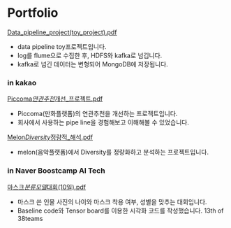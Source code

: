 # Portfolio

[Data_pipeline_project(toy_project).pdf](<https://github.com/20180707jun/portfolio/blob/master/portfolio/Data_pipeline_project(toy_project).pdf>)

- data pipeline toy프로젝트입니다.
- log를 flume으로 수집한 후, HDFS와 kafka로 넘깁니다.
- kafka로 넘긴 데이터는 변형되어 MongoDB에 저장됩니다.

### in kakao

[Piccoma*연관추천*개선\_프로젝트.pdf](https://github.com/20180707jun/portfolio/blob/master/portfolio/Piccoma_연관추천_개선_프로젝트.pdf)

- Piccoma(만화플랫폼)의 연관추천을 개선하는 프로젝트입니다.
- 회사에서 사용하는 pipe line을 경험해보고 이해해볼 수 있었습니다.

[Melon*Diversity*정량적\_해석.pdf](https://github.com/20180707jun/portfolio/blob/master/portfolio/Melon_Diversity_정량적_해석.pdf)

- melon(음악플랫폼)에서 Diversity를 정량화하고 분석하는 프로젝트입니다.

### in Naver Boostcamp AI Tech

[마스크*분류모델*대회(10일).pdf](https://github.com/20180707jun/portfolio/blob/master/portfolio/Melon_Diversity_정량적_해석.pdf)

- 마스크 쓴 인물 사진의 나이와 마스크 착용 여부, 성별을 맞추는 대회입니다.
- Baseline code와 Tensor board를 이용한 시각화 코드를 작성했습니다.
  13th of 38teams
